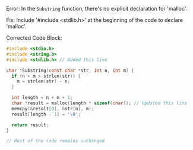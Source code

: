 Error: In the `Substring` function, there's no explicit declaration for 'malloc'.

Fix: Include '#include <stdlib.h>' at the beginning of the code to declare 'malloc'.

Corrected Code Block:
```c
#include <stdio.h>
#include <string.h>
#include <stdlib.h> // Added this line

char *Substring(const char *str, int n, int m) {
  if (n + m > strlen(str)) {
    m = strlen(str) - n;
  }

  int length = n + m + 1;
  char *result = malloc(length * sizeof(char)); // Updated this line
  memcpy(&result[0], &str[n], m);
  result[length - 1] = '\0';

  return result;
}

// Rest of the code remains unchanged
```
